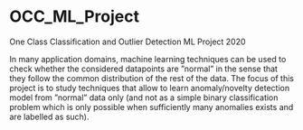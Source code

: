 # OCC_ML_Project
One Class Classification and Outlier Detection ML Project 2020

In many application domains, machine learning techniques can be used to check whether the considered datapoints are ”normal” in the sense that they follow the common distribution of the rest of the data. The focus of this project is to study techniques that allow to learn anomaly/novelty detection model from ”normal” data only (and not as a simple binary classification problem which is only possible when sufficiently many anomalies exists and are labelled as such).
